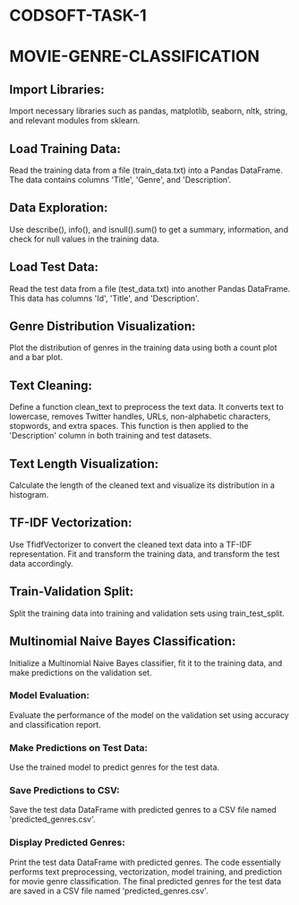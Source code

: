 # CODSOFT-TASK-1
# MOVIE-GENRE-CLASSIFICATION
## Import Libraries:

Import necessary libraries such as pandas, matplotlib, seaborn, nltk, string, and relevant modules from sklearn.
## Load Training Data:

Read the training data from a file (train_data.txt) into a Pandas DataFrame. The data contains columns 'Title', 'Genre', and 'Description'.
## Data Exploration:

Use describe(), info(), and isnull().sum() to get a summary, information, and check for null values in the training data.
## Load Test Data:

Read the test data from a file (test_data.txt) into another Pandas DataFrame. This data has columns 'Id', 'Title', and 'Description'.
## Genre Distribution Visualization:

Plot the distribution of genres in the training data using both a count plot and a bar plot.
## Text Cleaning:

Define a function clean_text to preprocess the text data. It converts text to lowercase, removes Twitter handles, URLs, non-alphabetic characters, stopwords, and extra spaces. This function is then applied to the 'Description' column in both training and test datasets.
## Text Length Visualization:

Calculate the length of the cleaned text and visualize its distribution in a histogram.
## TF-IDF Vectorization:

Use TfidfVectorizer to convert the cleaned text data into a TF-IDF representation. Fit and transform the training data, and transform the test data accordingly.
## Train-Validation Split:

Split the training data into training and validation sets using train_test_split.
## Multinomial Naive Bayes Classification:

Initialize a Multinomial Naive Bayes classifier, fit it to the training data, and make predictions on the validation set.
### Model Evaluation:
Evaluate the performance of the model on the validation set using accuracy and classification report.
### Make Predictions on Test Data:
Use the trained model to predict genres for the test data.
### Save Predictions to CSV:
Save the test data DataFrame with predicted genres to a CSV file named 'predicted_genres.csv'.
### Display Predicted Genres:
Print the test data DataFrame with predicted genres.
The code essentially performs text preprocessing, vectorization, model training, and prediction for movie genre classification. The final predicted genres for the test data are saved in a CSV file named 'predicted_genres.csv'.




